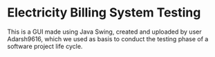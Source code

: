 # Electricity Billing System Testing
This is a GUI made using Java Swing, created and uploaded by user Adarsh9616, which we used as basis to conduct the testing phase of a software project life cycle.

